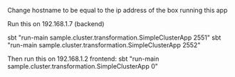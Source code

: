 Change hostname to be equal to the ip address of the box running this app

Run this on 192.168.1.7 (backend)

sbt "run-main sample.cluster.transformation.SimpleClusterApp 2551"
sbt "run-main sample.cluster.transformation.SimpleClusterApp 2552"

Then run this on 192.168.1.2 frontend:
sbt "run-main sample.cluster.transformation.SimpleClusterApp 0"